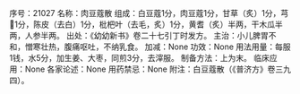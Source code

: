 序号：21027
名称：肉豆蔻散
组成：白豆蔻1分，肉豆蔻1分，甘草（炙）1分，芎1分，陈皮（去白）1分，枇杷叶（去毛，炙）1分，黄耆（炙）半两，干木瓜半两，人参半两。
出处：《幼幼新书》卷二十七引丁时发方。
主治：小儿脾胃不和，憎寒壮热，腹痛呕吐，不纳乳食。
加减：None
功效：None
用法用量：每服1钱，水5分，加生姜、大枣，同煎3分，去滓服。
制备方法：上为末。
临床应用：None
各家论述：None
用药禁忌：None
附注：白豆蔻散（《普济方》卷三九四）。

